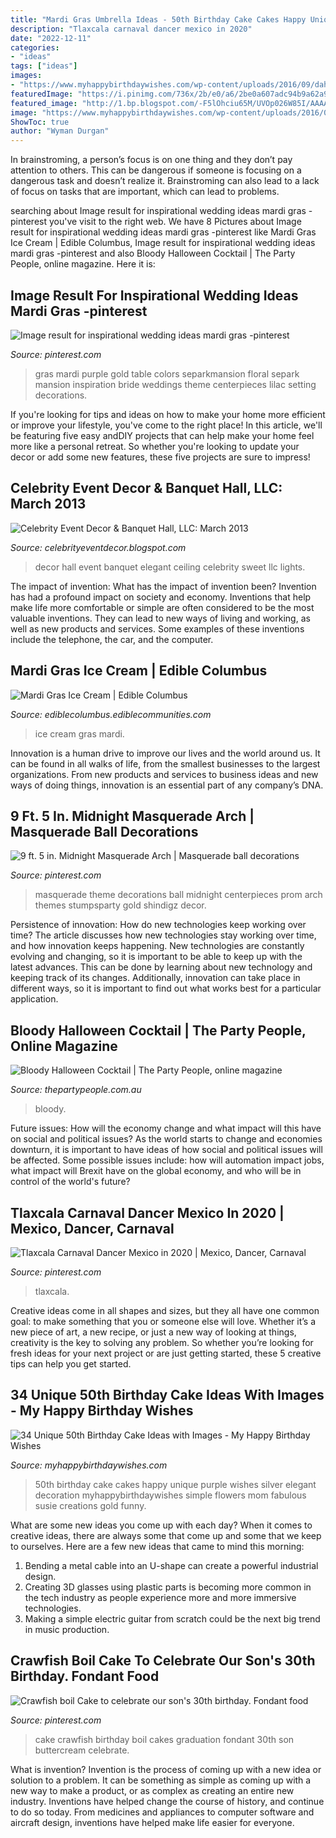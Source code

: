 ```yaml
---
title: "Mardi Gras Umbrella Ideas - 50th Birthday Cake Cakes Happy Unique Purple Wishes Silver Elegant Decoration Myhappybirthdaywishes Simple Flowers Mom Fabulous Susie Creations Gold Funny"
description: "Tlaxcala carnaval dancer mexico in 2020"
date: "2022-12-11"
categories:
- "ideas"
tags: ["ideas"]
images:
- "https://www.myhappybirthdaywishes.com/wp-content/uploads/2016/09/dahlia-50th-birthday-cakes.jpg"
featuredImage: "https://i.pinimg.com/736x/2b/e0/a6/2be0a607adc94b9a62a93f23f5e0f643.jpg"
featured_image: "http://1.bp.blogspot.com/-F5lOhciu65M/UVOp026W85I/AAAAAAAAAdU/wIsLpJ2LF1E/s1600/sweet+16+8.jpg"
image: "https://www.myhappybirthdaywishes.com/wp-content/uploads/2016/09/dahlia-50th-birthday-cakes.jpg"
ShowToc: true
author: "Wyman Durgan"
---
```



In brainstroming, a person’s focus is on one thing and they don’t pay attention to others. This can be dangerous if someone is focusing on a dangerous task and doesn’t realize it. Brainstroming can also lead to a lack of focus on tasks that are important, which can lead to problems.

	

		
searching about Image result for inspirational wedding ideas mardi gras -pinterest you've visit to the right web. We have 8 Pictures about Image result for inspirational wedding ideas mardi gras -pinterest like Mardi Gras Ice Cream | Edible Columbus, Image result for inspirational wedding ideas mardi gras -pinterest and also Bloody Halloween Cocktail | The Party People, online magazine. Here it is:
		
    
## Image Result For Inspirational Wedding Ideas Mardi Gras -pinterest

<img loading=lazy src="https://i.pinimg.com/736x/06/bf/69/06bf694803b0852d79589b4e0d79c685.jpg" onerror="this.onerror=null;this.src='https://tse2.mm.bing.net/th?id=OIP.5V1aYJBVyK3G8t_jUP_8MQHaLH&amp;pid=15.1';" alt="Image result for inspirational wedding ideas mardi gras -pinterest">

_Source: pinterest.com_

>gras mardi purple gold table colors separkmansion floral separk mansion inspiration bride weddings theme centerpieces lilac setting decorations. 

	

If you're looking for tips and ideas on how to make your home more efficient or improve your lifestyle, you've come to the right place! In this article, we'll be featuring five easy andDIY projects that can help make your home feel more like a personal retreat. So whether you're looking to update your decor or add some new features, these five projects are sure to impress!

    
## Celebrity Event Decor &amp; Banquet Hall, LLC: March 2013

<img loading=lazy src="http://1.bp.blogspot.com/-F5lOhciu65M/UVOp026W85I/AAAAAAAAAdU/wIsLpJ2LF1E/s1600/sweet+16+8.jpg" onerror="this.onerror=null;this.src='https://tse4.mm.bing.net/th?id=OIP.jYfdZ6M_9QL452KQ8ShMIAHaE6&amp;pid=15.1';" alt="Celebrity Event Decor &amp; Banquet Hall, LLC: March 2013">

_Source: celebrityeventdecor.blogspot.com_

>decor hall event banquet elegant ceiling celebrity sweet llc lights. 

	

The impact of invention: What has the impact of invention been?
Invention has had a profound impact on society and economy. Inventions that help make life more comfortable or simple are often considered to be the most valuable inventions. They can lead to new ways of living and working, as well as new products and services. Some examples of these inventions include the telephone, the car, and the computer.

    
## Mardi Gras Ice Cream | Edible Columbus

<img loading=lazy src="https://ediblecolumbus.ediblecommunities.com/sites/default/files/images/article/mardi-gras-ice-cream.jpg" onerror="this.onerror=null;this.src='https://tse2.mm.bing.net/th?id=OIP.03ESKGCHQJWnAQD0Upw49wHaLM&amp;pid=15.1';" alt="Mardi Gras Ice Cream | Edible Columbus">

_Source: ediblecolumbus.ediblecommunities.com_

>ice cream gras mardi. 

	

Innovation is a human drive to improve our lives and the world around us. It can be found in all walks of life, from the smallest businesses to the largest organizations. From new products and services to business ideas and new ways of doing things, innovation is an essential part of any company’s DNA.

    
## 9 Ft. 5 In. Midnight Masquerade Arch | Masquerade Ball Decorations

<img loading=lazy src="https://i.pinimg.com/736x/84/8e/8a/848e8aca1d7571e497550cc6da8d790e.jpg" onerror="this.onerror=null;this.src='https://tse3.mm.bing.net/th?id=OIP.dvsnTexeU7N2FLkp8k5_zgHaHa&amp;pid=15.1';" alt="9 ft. 5 in. Midnight Masquerade Arch | Masquerade ball decorations">

_Source: pinterest.com_

>masquerade theme decorations ball midnight centerpieces prom arch themes stumpsparty gold shindigz decor. 

	

Persistence of innovation: How do new technologies keep working over time?
The article discusses how new technologies stay working over time, and how innovation keeps happening. New technologies are constantly evolving and changing, so it is important to be able to keep up with the latest advances. This can be done by learning about new technology and keeping track of its changes. Additionally, innovation can take place in different ways, so it is important to find out what works best for a particular application.

    
## Bloody Halloween Cocktail | The Party People, Online Magazine

<img loading=lazy src="https://www.thepartypeople.com.au/wikiparty/wp-content/uploads/Bloody-Shirley-Temples.jpg" onerror="this.onerror=null;this.src='https://tse4.mm.bing.net/th?id=OIP.0E1hQLsFhq0CBYlABlC_TQHaLH&amp;pid=15.1';" alt="Bloody Halloween Cocktail | The Party People, online magazine">

_Source: thepartypeople.com.au_

>bloody. 

	

Future issues: How will the economy change and what impact will this have on social and political issues?
As the world starts to change and economies downturn, it is important to have ideas of how social and political issues will be affected. Some possible issues include: how will automation impact jobs, what impact will Brexit have on the global economy, and who will be in control of the world's future?

    
## Tlaxcala Carnaval Dancer Mexico In 2020 | Mexico, Dancer, Carnaval

<img loading=lazy src="https://i.pinimg.com/736x/2b/e0/a6/2be0a607adc94b9a62a93f23f5e0f643.jpg" onerror="this.onerror=null;this.src='https://tse3.mm.bing.net/th?id=OIP.FA9gGxC28oX9651Z0pbnoAAAAA&amp;pid=15.1';" alt="Tlaxcala Carnaval Dancer Mexico in 2020 | Mexico, Dancer, Carnaval">

_Source: pinterest.com_

>tlaxcala. 

	

Creative ideas come in all shapes and sizes, but they all have one common goal: to make something that you or someone else will love. Whether it’s a new piece of art, a new recipe, or just a new way of looking at things, creativity is the key to solving any problem. So whether you’re looking for fresh ideas for your next project or are just getting started, these 5 creative tips can help you get started.

    
## 34 Unique 50th Birthday Cake Ideas With Images - My Happy Birthday Wishes

<img loading=lazy src="https://www.myhappybirthdaywishes.com/wp-content/uploads/2016/09/dahlia-50th-birthday-cakes.jpg" onerror="this.onerror=null;this.src='https://tse1.mm.bing.net/th?id=OIP.MSVZkx5a14PwavBFdOYO4wHaLG&amp;pid=15.1';" alt="34 Unique 50th Birthday Cake Ideas with Images - My Happy Birthday Wishes">

_Source: myhappybirthdaywishes.com_

>50th birthday cake cakes happy unique purple wishes silver elegant decoration myhappybirthdaywishes simple flowers mom fabulous susie creations gold funny. 

	

What are some new ideas you come up with each day?
When it comes to creative ideas, there are always some that come up and some that we keep to ourselves. Here are a few new ideas that came to mind this morning: 
1. Bending a metal cable into an U-shape can create a powerful industrial design.
2. Creating 3D glasses using plastic parts is becoming more common in the tech industry as people experience more and more immersive technologies.
3. Making a simple electric guitar from scratch could be the next big trend in music production.

    
## Crawfish Boil Cake To Celebrate Our Son&#039;s 30th Birthday. Fondant Food

<img loading=lazy src="https://i.pinimg.com/736x/e9/10/c6/e910c6b7218c14bcbf229fcb16dd0cfd.jpg" onerror="this.onerror=null;this.src='https://tse1.mm.bing.net/th?id=OIP.wd44qdoAhLzXxwasdi05jgHaJ3&amp;pid=15.1';" alt="Crawfish boil Cake to celebrate our son&#039;s 30th birthday. Fondant food">

_Source: pinterest.com_

>cake crawfish birthday boil cakes graduation fondant 30th son buttercream celebrate. 

	

What is invention?
Invention is the process of coming up with a new idea or solution to a problem. It can be something as simple as coming up with a new way to make a product, or as complex as creating an entire new industry. Inventions have helped change the course of history, and continue to do so today. From medicines and appliances to computer software and aircraft design, inventions have helped make life easier for everyone.

